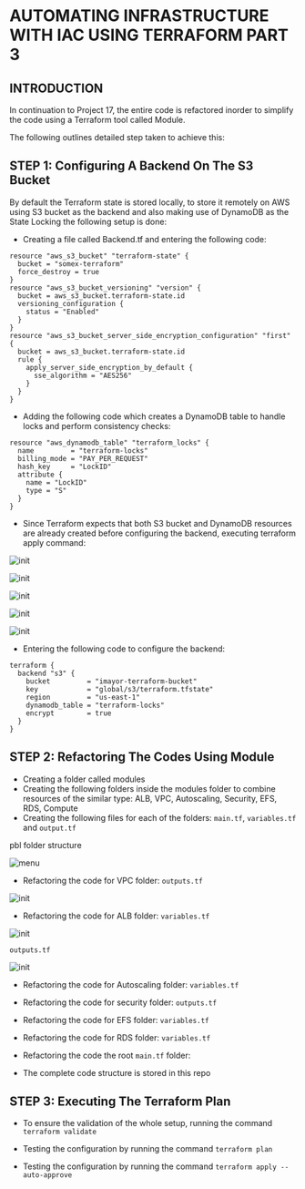 # AUTOMATING INFRASTRUCTURE WITH IAC USING TERRAFORM PART 3
  

## INTRODUCTION
In continuation to Project 17, the entire code is refactored inorder to simplify the code using a Terraform tool called Module.

The following outlines detailed step taken to achieve this:

## STEP 1: Configuring A Backend On The S3 Bucket

By default the Terraform state is stored locally, to store it remotely on AWS using S3 bucket as the backend and also making use of DynamoDB as the State Locking the following setup is done:

* Creating a file called Backend.tf and entering the following code:

```
resource "aws_s3_bucket" "terraform-state" {
  bucket = "somex-terraform"
  force_destroy = true
}
resource "aws_s3_bucket_versioning" "version" {
  bucket = aws_s3_bucket.terraform-state.id
  versioning_configuration {
    status = "Enabled"
  }
}
resource "aws_s3_bucket_server_side_encryption_configuration" "first" {
  bucket = aws_s3_bucket.terraform-state.id
  rule {
    apply_server_side_encryption_by_default {
      sse_algorithm = "AES256"
    }
  }
}

```

* Adding the following code which creates a DynamoDB table to handle locks and perform consistency checks:


```
resource "aws_dynamodb_table" "terraform_locks" {
  name         = "terraform-locks"
  billing_mode = "PAY_PER_REQUEST"
  hash_key     = "LockID"
  attribute {
    name = "LockID"
    type = "S"
  }
}

```


* Since Terraform expects that both S3 bucket and DynamoDB resources are already created before configuring the backend, executing terraform apply command:

![init](./img/2-terraform-init.PNG)

![init](./img/2-terraform-init.PNG)

![init](./img/2-terraform-init.PNG)

![init](./img/2-terraform-init.PNG)

![init](./img/2-terraform-init.PNG)


* Entering the following code to configure the backend:

```
terraform {
  backend "s3" {
    bucket         = "imayor-terraform-bucket"
    key            = "global/s3/terraform.tfstate"
    region         = "us-east-1"
    dynamodb_table = "terraform-locks"
    encrypt        = true
  }
}

```

## STEP 2: Refactoring The Codes Using Module

* Creating a folder called modules
* Creating the following folders inside the modules folder to combine resources of the similar type: ALB, VPC, Autoscaling, Security, EFS, RDS, Compute
* Creating the following files for each of the folders: `main.tf`, `variables.tf` and `output.tf`

pbl folder structure

![menu](./img/10-menu.PNG)

* Refactoring the code for VPC folder:
`outputs.tf`

![init](./img/2-terraform-init.PNG)

* Refactoring the code for ALB folder:
`variables.tf`

![init](./img/2-terraform-init.PNG)

`outputs.tf`

![init](./img/2-terraform-init.PNG)

* Refactoring the code for Autoscaling folder:
`variables.tf`

* Refactoring the code for security folder:
`outputs.tf`

* Refactoring the code for EFS folder:
`variables.tf`

* Refactoring the code for RDS folder:
`variables.tf`

* Refactoring the code the root `main.tf` folder:


* The complete code structure is stored in this repo


## STEP 3: Executing The Terraform Plan

* To ensure the validation of the whole setup, running the command `terraform validate`

* Testing the configuration by running the command `terraform plan`


* Testing the configuration by running the command `terraform apply --auto-approve`